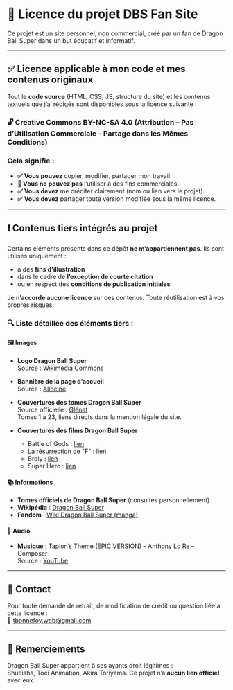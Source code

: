 # 📜 Licence du projet DBS Fan Site

Ce projet est un site personnel, non commercial, créé par un fan de Dragon Ball Super dans un but éducatif et informatif.

---

## ✅ Licence applicable à mon code et mes contenus originaux

Tout le **code source** (HTML, CSS, JS, structure du site) et les contenus textuels que j’ai rédigés sont disponibles sous la licence suivante :

### 🔓 Creative Commons BY-NC-SA 4.0 (Attribution – Pas d’Utilisation Commerciale – Partage dans les Mêmes Conditions)

### Cela signifie :
- **✅ Vous pouvez** copier, modifier, partager mon travail.
- **🚫 Vous ne pouvez pas** l’utiliser à des fins commerciales.
- **✅ Vous devez** me créditer clairement (nom ou lien vers le projet).
- **✅ Vous devez** partager toute version modifiée sous la même licence.

---

## ❗ Contenus tiers intégrés au projet

Certains éléments présents dans ce dépôt **ne m’appartiennent pas**. Ils sont utilisés uniquement :
- à des **fins d’illustration**
- dans le cadre de **l’exception de courte citation**
- ou en respect des **conditions de publication initiales**

Je **n’accorde aucune licence** sur ces contenus. Toute réutilisation est à vos propres risques.

### 🔍 Liste détaillée des éléments tiers :

#### 🖼️ Images

- **Logo Dragon Ball Super**  
  Source : [Wikimedia Commons](https://commons.wikimedia.org/wiki/File:Dragon_Ball_Super.png)

- **Bannière de la page d’accueil**  
  Source : [Allociné](https://www.allocine.fr/series/ficheserie-19264/photos/detail/?cmediafile=21377202)

- **Couvertures des tomes Dragon Ball Super**  
  Source officielle : [Glénat](https://www.glenat.com)  
  Tomes 1 à 23, liens directs dans la mention légale du site.

- **Couvertures des films Dragon Ball Super**  
  - Battle of Gods : [lien](https://www.glenat.com/dragon-ball/dragon-ball-z-battle-gods-9782344005361)  
  - La résurrection de "F" : [lien](https://www.glenat.com/dragon-ball/dragon-ball-z-la-resurrection-de-f-9782344017708)  
  - Broly : [lien](https://www.glenat.com/dragon-ball/dragon-ball-super-broly-9782344041123)  
  - Super Hero : [lien](https://www.glenat.com/dragon-ball/dragon-ball-super-super-hero-9782344059494)

#### 📚 Informations

- **Tomes officiels de Dragon Ball Super** (consultés personnellement)
- **Wikipédia** : [Dragon Ball Super](https://fr.wikipedia.org/wiki/Dragon_Ball_Super)
- **Fandom** : [Wiki Dragon Ball Super (manga)](https://dragonball.fandom.com/fr/wiki/Dragon_Ball_Super_(manga))

#### 🎵 Audio

- **Musique** : Tapion’s Theme (EPIC VERSION) – Anthony Lo Re – Composer  
  Source : [YouTube](https://www.youtube.com/watch?v=LQ7Cd2Uqtq4)

---

## 💬 Contact

Pour toute demande de retrait, de modification de crédit ou question liée à cette licence :  
📧 tbonnefoy.web@gmail.com

---

## 🙏 Remerciements

Dragon Ball Super appartient à ses ayants droit légitimes :  
Shueisha, Toei Animation, Akira Toriyama. Ce projet n’a **aucun lien officiel** avec eux.

